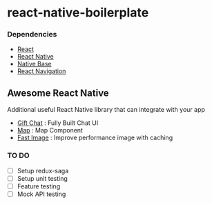 
# react-native-boilerplate

### Dependencies
- [React](https://reactjs.org/)
- [React Native](https://facebook.github.io/react-native/)
- [Native Base](https://nativebase.io/)
- [React Navigation](https://reactnavigation.org/)

## Awesome React Native
Additional useful React Native library that can integrate with your app

- [Gift Chat](https://github.com/FaridSafi/react-native-gifted-chat) : Fully Built Chat UI
- [Map](https://github.com/react-community/react-native-maps) : Map Component
- [Fast Image](https://github.com/DylanVann/react-native-fast-image) : Improve performance image with caching

### TO DO
- [ ] Setup redux-saga
- [ ] Setup unit testing
- [ ] Feature testing
- [ ] Mock API testing
